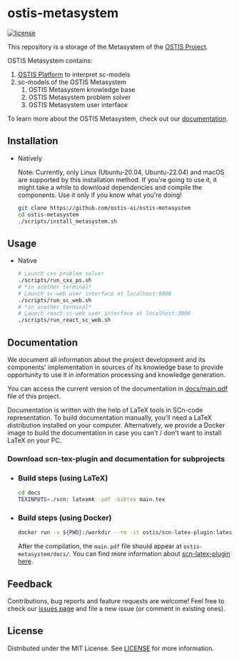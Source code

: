 # ostis-metasystem

[![license](https://img.shields.io/badge/License-MIT-yellow.svg)](LICENSE)

This repository is a storage of the Metasystem of the [OSTIS Project](https://github.com/ostis-ai/ostis-project).

OSTIS Metasystem contains:

1. [OSTIS Platform](https://github.com/ostis-ai/ostis-web-platfrom) to interpret sc-models
2. sc-models of the OSTIS Metasystem
   1. OSTIS Metasystem knowledge base
   2. OSTIS Metasystem problem solver
   3. OSTIS Metasystem user interface

To learn more about the OSTIS Metasystem, check out our [documentation](https://libeldoc.bsuir.by/handle/123456789/51151).

## Installation

- Natively

  Note: Currently, only Linux (Ubuntu-20.04, Ubuntu-22.04) and macOS are supported by this installation method. If you're going to use it, it might take a while to download dependencies and compile the components. Use it only if you know what you're doing!

  ```sh
  git clone https://github.com/ostis-ai/ostis-metasystem
  cd ostis-metasystem
  ./scripts/install_metasystem.sh
  ```

## Usage

- Native

  ```sh
  # Launch cxx problem solver
  ./scripts/run_cxx_ps.sh
  # *in another terminal*
  # Launch sc-web user interface at localhost:8000
  ./scripts/run_sc_web.sh
  # *in another terminal*
  # Launch react-sc-web user interface at localhost:3000
  ./scripts/run_react_sc_web.sh
  ```

## Documentation

We document all information about the project development and its components' implementation in sources of its knowledge base
to provide opportunity to use it in information processing and knowledge generation.

You can access the current version of the documentation in [docs/main.pdf](docs/main.pdf) file of this project.

Documentation is written with the help of LaTeX tools in SCn-code representation. To build documentation manually, 
you'll need a LaTeX distribution installed on your computer. 
Alternatively, we provide a Docker image to build the documentation in case you can't / don't want to install LaTeX on your PC.

### Download scn-tex-plugin and documentation for subprojects

- ### Build steps (using LaTeX)

  ```sh
  cd docs
  TEXINPUTS=./scn: latexmk -pdf -bibtex main.tex
  ```

- ### Build steps (using Docker)

  ```sh
  docker run -v ${PWD}:/workdir --rm -it ostis/scn-latex-plugin:latest "docs/main.tex"
  ```

  After the compilation, the `main.pdf` file should appear at `ostis-metasystem/docs/`. You can find more information about [scn-latex-plugin here](https://github.com/ostis-ai/scn-latex-plugin).

## Feedback

Contributions, bug reports and feature requests are welcome! Feel free to check our [issues page](https://github.com/ostis-ai/ostis-metasystem/issues) and file a new issue (or comment in existing ones).

## License

Distributed under the MIT License. See [LICENSE](LICENSE) for more information.
